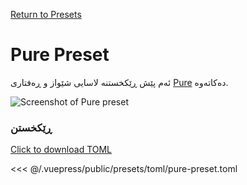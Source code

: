 [Return to Presets](/presets/#pure)

# Pure Preset

ئەم پێش ڕێکخستنە لاسایی شێواز و ڕەفتاری [Pure](https://github.com/sindresorhus/pure) دەکاتەوە.

![Screenshot of Pure preset](/presets/img/pure-preset.png)

### ڕێکخستن

[Click to download TOML](/presets/toml/pure-preset.toml)

<<< @/.vuepress/public/presets/toml/pure-preset.toml
